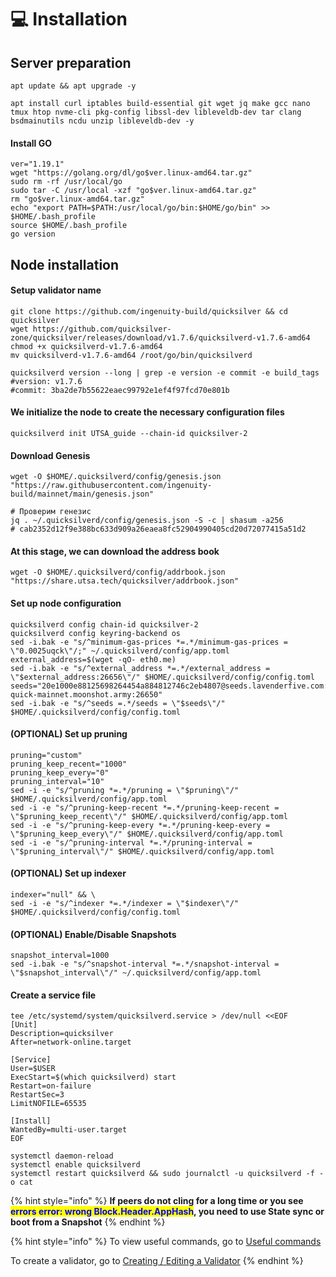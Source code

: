 # 💻 Installation

## Server preparation

```shell
apt update && apt upgrade -y
```

```shell
apt install curl iptables build-essential git wget jq make gcc nano tmux htop nvme-cli pkg-config libssl-dev libleveldb-dev tar clang bsdmainutils ncdu unzip libleveldb-dev -y
```

#### Install GO

```shell
ver="1.19.1"
wget "https://golang.org/dl/go$ver.linux-amd64.tar.gz"
sudo rm -rf /usr/local/go
sudo tar -C /usr/local -xzf "go$ver.linux-amd64.tar.gz"
rm "go$ver.linux-amd64.tar.gz"
echo "export PATH=$PATH:/usr/local/go/bin:$HOME/go/bin" >> $HOME/.bash_profile
source $HOME/.bash_profile
go version
```

## Node installation

#### Setup validator name

```shell
git clone https://github.com/ingenuity-build/quicksilver && cd quicksilver
wget https://github.com/quicksilver-zone/quicksilver/releases/download/v1.7.6/quicksilverd-v1.7.6-amd64
chmod +x quicksilverd-v1.7.6-amd64
mv quicksilverd-v1.7.6-amd64 /root/go/bin/quicksilverd

quicksilverd version --long | grep -e version -e commit -e build_tags
#version: v1.7.6
#commit: 3ba2de7b55622eaec99792e1ef4f97fcd70e801b
```

#### We initialize the node to create the necessary configuration files

```shell
quicksilverd init UTSA_guide --chain-id quicksilver-2
```

#### Download Genesis

```shell
wget -O $HOME/.quicksilverd/config/genesis.json "https://raw.githubusercontent.com/ingenuity-build/mainnet/main/genesis.json"

# Проверим генезис
jq . ~/.quicksilverd/config/genesis.json -S -c | shasum -a256
# cab2352d12f9e388bc633d909a26eaea8fc52904990405cd20d72077415a51d2
```

#### At this stage, we can download the address book

```shell
wget -O $HOME/.quicksilverd/config/addrbook.json "https://share.utsa.tech/quicksilver/addrbook.json"
```

#### Set up node configuration

```shell
quicksilverd config chain-id quicksilver-2 
quicksilverd config keyring-backend os
sed -i.bak -e "s/^minimum-gas-prices *=.*/minimum-gas-prices = \"0.0025uqck\"/;" ~/.quicksilverd/config/app.toml
external_address=$(wget -qO- eth0.me)
sed -i.bak -e "s/^external_address *=.*/external_address = \"$external_address:26656\"/" $HOME/.quicksilverd/config/config.toml
seeds="20e1000e88125698264454a884812746c2eb4807@seeds.lavenderfive.com:11156,babc3f3f7804933265ec9c40ad94f4da8e9e0017@seed.rhinostake.com:11156,00f51227c4d5d977ad7174f1c0cea89082016ba2@seed-quick-mainnet.moonshot.army:26650"
sed -i.bak -e "s/^seeds =.*/seeds = \"$seeds\"/" $HOME/.quicksilverd/config/config.toml
```

#### (OPTIONAL) Set up pruning

```shell
pruning="custom"
pruning_keep_recent="1000"
pruning_keep_every="0"
pruning_interval="10"
sed -i -e "s/^pruning *=.*/pruning = \"$pruning\"/" $HOME/.quicksilverd/config/app.toml
sed -i -e "s/^pruning-keep-recent *=.*/pruning-keep-recent = \"$pruning_keep_recent\"/" $HOME/.quicksilverd/config/app.toml
sed -i -e "s/^pruning-keep-every *=.*/pruning-keep-every = \"$pruning_keep_every\"/" $HOME/.quicksilverd/config/app.toml
sed -i -e "s/^pruning-interval *=.*/pruning-interval = \"$pruning_interval\"/" $HOME/.quicksilverd/config/app.toml
```

#### (OPTIONAL) Set up indexer

```shell
indexer="null" && \
sed -i -e "s/^indexer *=.*/indexer = \"$indexer\"/" $HOME/.quicksilverd/config/config.toml
```

#### (OPTIONAL) Enable/Disable Snapshots

```shell
snapshot_interval=1000
sed -i.bak -e "s/^snapshot-interval *=.*/snapshot-interval = \"$snapshot_interval\"/" ~/.quicksilverd/config/app.toml
```

#### Create a service file

```shell
tee /etc/systemd/system/quicksilverd.service > /dev/null <<EOF
[Unit]
Description=quicksilver
After=network-online.target

[Service]
User=$USER
ExecStart=$(which quicksilverd) start
Restart=on-failure
RestartSec=3
LimitNOFILE=65535

[Install]
WantedBy=multi-user.target
EOF
```

```shell
systemctl daemon-reload
systemctl enable quicksilverd
systemctl restart quicksilverd && sudo journalctl -u quicksilverd -f -o cat
```

{% hint style="info" %}
**If peers do not cling for a long time or you see&#x20;**<mark style="color:blue;">**errors error: wrong Block.Header.AppHash**</mark>**, you need to use State sync or boot from a Snapshot**
{% endhint %}

{% hint style="info" %}
To view useful commands, go to [Useful commands](https://utsa.gitbook.io/services/cosmos-wiki/useful-commands)

To create a validator, go to [Creating / Editing a Validator](https://utsa.gitbook.io/services/cosmos-wiki/creating-editing-a-validator)
{% endhint %}
